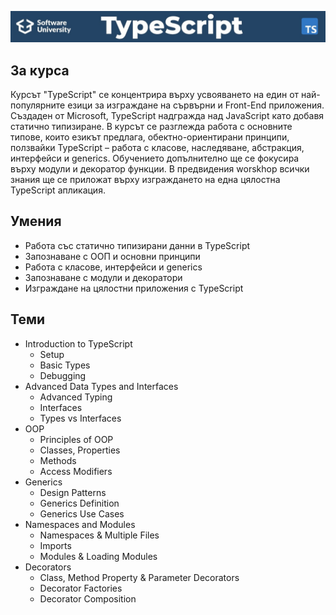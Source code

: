![TypeScript](https://github.com/ivan9paunov/SoftUni-Software-Engineering/blob/main/TypeScript/headerIMG.jpg)

## За курса

Курсът "TypeScript" се концентрира върху усвояването на един от най-популярните езици за изграждане на сървърни и Front-End приложения. Създаден от Microsoft, TypeScript надгражда над JavaScript като добавя статично типизиране. В курсът се разглежда работа с основните типове, които езикът предлага, обектно-ориентирани принципи, ползвайки TypeScript – работа с класове, наследяване, абстракция, интерфейси и generics. Обучението допълнително ще се фокусира върху модули и декоратор функции. В предвидения worskhop всички знания ще се приложат върху изграждането на една цялостна TypeScript апликация. 

## Умения

- Работа със статично типизирани данни в TypeScript
- Запознаване с ООП и основни принципи
- Работа с класове, интерфейси и generics
- Запознаване с модули и декоратори
- Изграждане на цялостни приложения с TypeScript 

## Теми

* Introduction to TypeScript
    * Setup
    * Basic Types
    * Debugging
* Advanced Data Types and Interfaces
    * Advanced Typing
    * Interfaces
    * Types vs Interfaces
* OOP
    * Principles of OOP
    * Classes, Properties
	* Methods
    * Access Modifiers
* Generics
    * Design Patterns
    * Generics Definition
    * Generics Use Cases
* Namespaces and Modules
    * Namespaces & Multiple Files
    * Imports
    * Modules & Loading Modules
* Decorators
    * Class, Method Property & Parameter Decorators
    * Decorator Factories
	* Decorator Composition